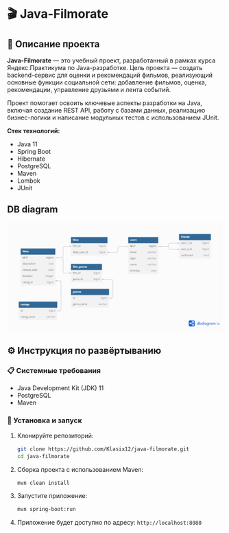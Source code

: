 # 🎬 Java-Filmorate

## 🧩 Описание проекта

**Java-Filmorate** — это учебный проект, разработанный в рамках курса Яндекс.Практикума по Java-разработке. Цель проекта — создать backend-сервис для оценки и рекомендаций фильмов, реализующий основные функции социальной сети: добавление фильмов, оценка, рекомендации, управление друзьями и лента событий.

Проект помогает освоить ключевые аспекты разработки на Java, включая создание REST API, работу с базами данных, реализацию бизнес-логики и написание модульных тестов с использованием JUnit.

**Стек технологий:**

* Java 11
* Spring Boot
* Hibernate
* PostgreSQL
* Maven
* Lombok
* JUnit

## DB diagram
![DB diagram](Untitled.png)


## ⚙️ Инструкция по развёртыванию

### 📋 Системные требования

* Java Development Kit (JDK) 11
* PostgreSQL
* Maven

### 🚀 Установка и запуск

1. Клонируйте репозиторий:

   ```bash
   git clone https://github.com/Klasix12/java-filmorate.git
   cd java-filmorate
   ```

2. Сборка проекта с использованием Maven:

   ```bash
   mvn clean install
   ```

3. Запустите приложение:

   ```bash
   mvn spring-boot:run
   ```

4. Приложение будет доступно по адресу: `http://localhost:8080`
